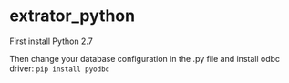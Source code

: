 # extrator_python

First install Python 2.7

Then change your database configuration in the .py file and install odbc driver:
```pip install pyodbc```
